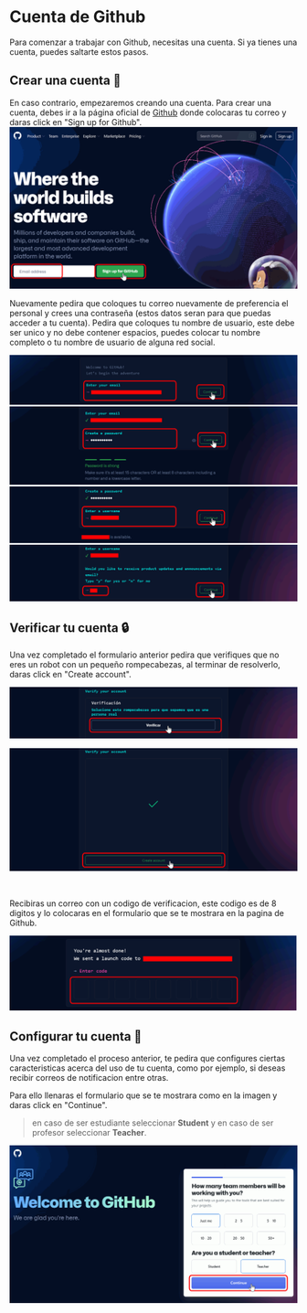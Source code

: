 # Cuenta de Github

Para comenzar a trabajar con Github, necesitas una cuenta. Si ya tienes una cuenta, puedes saltarte estos pasos.


## Crear una cuenta :rocket:

En caso contrario, empezaremos creando una cuenta.
Para crear una cuenta, debes ir a la página  oficial de [Github](https://github.com) donde colocaras tu correo y daras click en "Sign up for Github".
![Página Oficial de Github](https://raw.githubusercontent.com/Escihu-Wizards/Primeros-pasos/main/assets/github-crear-cuenta-01.png)




Nuevamente pedira que coloques tu correo nuevamente de preferencia el personal y crees una contraseña (estos datos seran para que puedas acceder a tu cuenta).
Pedira que coloques tu nombre de usuario, este debe ser unico y no debe contener espacios, puedes colocar tu nombre completo o tu nombre de usuario de alguna red social.



![Formulario datos](https://raw.githubusercontent.com/Escihu-Wizards/Primeros-pasos/main/assets/github-crear-cuenta-02.png)
![Formulario datos](https://raw.githubusercontent.com/Escihu-Wizards/Primeros-pasos/main/assets/github-crear-cuenta-03.png)
![Formulario datos](https://raw.githubusercontent.com/Escihu-Wizards/Primeros-pasos/main/assets/github-crear-cuenta-04.png)
![Formulario datos](https://raw.githubusercontent.com/Escihu-Wizards/Primeros-pasos/main/assets/github-crear-cuenta-05.png)


## Verificar tu cuenta :lock:
Una vez completado el formulario anterior pedira que verifiques que no eres un robot con un pequeño rompecabezas, al terminar de resolverlo, daras click en "Create account".

![Verificar Cuenta](https://raw.githubusercontent.com/Escihu-Wizards/Primeros-pasos/main/assets/github-crear-cuenta-06.png)

![Captcha verificacion](https://raw.githubusercontent.com/Escihu-Wizards/Primeros-pasos/main/assets/github-crear-cuenta-07.png)

<br>

Recibiras un correo con un codigo de verificacion, este codigo es de 8 digitos y lo colocaras en el formulario que se te mostrara en la pagina de Github.

![Codigo de verificacion](https://raw.githubusercontent.com/Escihu-Wizards/Primeros-pasos/main/assets/github-crear-cuenta-08.png)

## Configurar tu cuenta :wrench:

Una vez completado el proceso anterior, te pedira que configures ciertas caracteristicas acerca del uso de tu cuenta, como por ejemplo, si deseas recibir correos de notificacion entre otras.

Para ello llenaras el formulario que se te mostrara como en la imagen y daras click en "Continue".

> en caso de ser estudiante seleccionar **Student** y en caso de ser profesor seleccionar **Teacher**.

![](https://raw.githubusercontent.com/Escihu-Wizards/Primeros-pasos/main/assets/github-crear-cuenta-09.png)
